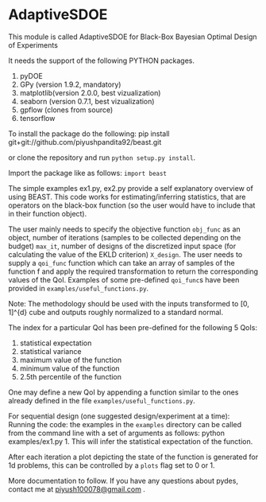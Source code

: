 # AdaptiveSDOE
This module is called AdaptiveSDOE for Black-Box
Bayesian Optimal Design of Experiments 
 
It needs the support of the following PYTHON packages.
1. pyDOE 
2. GPy (version 1.9.2, mandatory)
3. matplotlib(version 2.0.0, best vizualization)
4. seaborn (version 0.7.1, best vizualization)
5. gpflow (clones from source)
6. tensorflow 

To install the package do the following:
pip install git+git://github.com/piyushpandita92/beast.git  

or clone the repository and run ```python setup.py install```.

Import the package like as follows:
 ```import beast```

The simple examples ex1.py, ex2.py provide a self explanatory overview of using BEAST.
This code works for estimating/inferring statistics, that are operators on the black-box function (so the user would have to include that in their function object).

The user mainly needs to specify the objective function ```obj_func``` as an object, number of iterations (samples to be collected depending on the budget) ```max_it```, number of designs of the discretized input space (for calculating the value of the EKLD criterion) ```X_design```. 
The user needs to supply a ```qoi_func``` function which can take an array of samples of the function f and apply the required transformation to return the corresponding values of the QoI. Examples of some pre-defined ```qoi_func```s have been provided in ```examples/useful_functions.py```.

Note: The methodology should be used with the inputs transformed to [0, 1]^{d} cube and outputs roughly normalized to a standard normal.

The index for a particular QoI has been pre-defined for the following 5 QoIs:
1. statistical expectation
2. statistical variance
3. maximum value of the function
4. minimum value of the function
5. 2.5th percentile of the function

One may define a new QoI by appending a function  similar to the ones already defined in the file ```examples/useful_functions.py```.

For sequential design  (one suggested design/experiment at a time):
Running the code: the examples in the ```examples``` directory can be called from the command line with a set of arguments as follows: python examples/ex1.py 1. This will infer the statistical expectation of the function.

After each iteration a plot depicting the state of the function is generated for 1d problems, this can be controlled by a ```plots``` flag set to 0 or 1.  


More documentation to follow.
If you have any questions about pydes, contact me at piyush100078@gmail.com .
